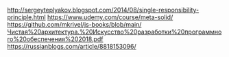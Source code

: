 http://sergeyteplyakov.blogspot.com/2014/08/single-responsibility-principle.html
https://www.udemy.com/course/meta-solid/
https://github.com/mkrivel/js-books/blob/main/Чистая%20архитектура.%20Искусство%20разработки%20программного%20обеспечения%202018.pdf
https://russianblogs.com/article/8818153096/